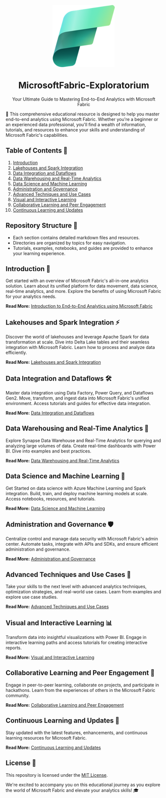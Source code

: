 <div align="center">
  <img src="fabric-logo.png" alt="Microsoft Fabric Exploratorium" width="200"/>
  <h1>MicrosoftFabric-Exploratorium</h1>
  <p>Your Ultimate Guide to Mastering End-to-End Analytics with Microsoft Fabric</p>
</div>

🚀 This comprehensive educational resource is designed to help you master end-to-end analytics using Microsoft Fabric. Whether you're a beginner or an experienced data professional, you'll find a wealth of information, tutorials, and resources to enhance your skills and understanding of Microsoft Fabric's capabilities.

## Table of Contents 📑

1. [Introduction](#introduction-)
2. [Lakehouses and Spark Integration](#lakehouses-and-spark-integration)
3. [Data Integration and Dataflows](#data-integration-and-dataflows)
4. [Data Warehousing and Real-Time Analytics](#data-warehousing-and-real-time-analytics)
5. [Data Science and Machine Learning](#data-science-and-machine-learning)
6. [Administration and Governance](#administration-and-governance)
7. [Advanced Techniques and Use Cases](#advanced-techniques-and-use-cases)
8. [Visual and Interactive Learning](#visual-and-interactive-learning)
9. [Collaborative Learning and Peer Engagement](#collaborative-learning-and-peer-engagement)
10. [Continuous Learning and Updates](#continuous-learning-and-updates)


## Repository Structure 📁

- Each section contains detailed markdown files and resources.
- Directories are organized by topics for easy navigation.
- Tutorials, examples, notebooks, and guides are provided to enhance your learning experience.

## Introduction 🌟

Get started with an overview of Microsoft Fabric's all-in-one analytics solution. Learn about its unified platform for data movement, data science, real-time analytics, and more. Explore the benefits of using Microsoft Fabric for your analytics needs.

**Read More:** [Introduction to End-to-End Analytics using Microsoft Fabric](./Introduction/introduction.md)

## Lakehouses and Spark Integration ⚡

Discover the world of lakehouses and leverage Apache Spark for data transformation at scale. Dive into Delta Lake tables and their seamless integration with Microsoft Fabric. Learn how to process and analyze data efficiently.

**Read More:** [Lakehouses and Spark Integration](./Lakehouses_and_Spark/lakehouses_and_spark.md)

## Data Integration and Dataflows 🛠️

Master data integration using Data Factory, Power Query, and Dataflows Gen2. Move, transform, and ingest data into Microsoft Fabric's unified environment. Access tutorials and guides for effective data integration.

**Read More:** [Data Integration and Dataflows](./Data_Integration_and_Dataflows/data_integration_and_dataflows.md)

## Data Warehousing and Real-Time Analytics 🏢

Explore Synapse Data Warehouse and Real-Time Analytics for querying and analyzing large volumes of data. Create real-time dashboards with Power BI. Dive into examples and best practices.

**Read More:** [Data Warehousing and Real-Time Analytics](./Data_Warehousing_and_RealTime_Analytics/data_warehousing_and_realtime.md)

## Data Science and Machine Learning 🤖

Get Started on data science with Azure Machine Learning and Spark integration. Build, train, and deploy machine learning models at scale. Access notebooks, resources, and tutorials.

**Read More:** [Data Science and Machine Learning](./Data_Science_and_Machine_Learning/data_science_and_ml.md)

## Administration and Governance 🛡️

Centralize control and manage data security with Microsoft Fabric's admin center. Automate tasks, integrate with APIs and SDKs, and ensure efficient administration and governance.

**Read More:** [Administration and Governance](./Administration_and_Governance/administration_and_governance.md)

## Advanced Techniques and Use Cases 🚀

Take your skills to the next level with advanced analytics techniques, optimization strategies, and real-world use cases. Learn from examples and explore use case studies.

**Read More:** [Advanced Techniques and Use Cases](./Advanced_Techniques_and_Use_Cases/advanced_techniques_and_use_cases.md)

## Visual and Interactive Learning 📊

Transform data into insightful visualizations with Power BI. Engage in interactive learning paths and access tutorials for creating interactive reports.

**Read More:** [Visual and Interactive Learning](./Visual_and_Interactive_Learning/visual_and_interactive_learning.md)

## Collaborative Learning and Peer Engagement 👥

Engage in peer-to-peer learning, collaborate on projects, and participate in hackathons. Learn from the experiences of others in the Microsoft Fabric community.

**Read More:** [Collaborative Learning and Peer Engagement](./Collaborative_Learning_and_Peer_Engagement/collaborative_learning_and_peer_engagement.md)

## Continuous Learning and Updates 🚀

Stay updated with the latest features, enhancements, and continuous learning resources for Microsoft Fabric.

**Read More:** [Continuous Learning and Updates](./Continuous_Learning_and_Updates/continuous_learning_and_updates.md)

## License 📜

This repository is licensed under the [MIT License](./LICENSE).

We're excited to accompany you on this educational journey as you explore the world of Microsoft Fabric and elevate your analytics skills! 🎓
